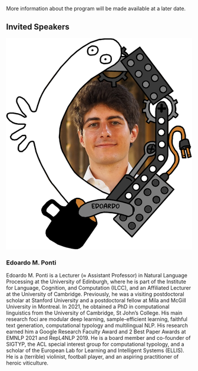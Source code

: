 More information about the program will be made available at a later date.

## Invited Speakers

![Edoardo M. Ponti](/assets/img/frame-EMP.png)

### Edoardo M. Ponti

Edoardo M. Ponti is a Lecturer (≈ Assistant Professor) in Natural Language Processing at the University of Edinburgh, where he is part of the Institute for Language, Cognition, and Computation (ILCC), and an Affiliated Lecturer at the University of Cambridge. Previously, he was a visiting postdoctoral scholar at Stanford University and a postdoctoral fellow at Mila and McGill University in Montreal. In 2021, he obtained a PhD in computational linguistics from the University of Cambridge, St John’s College. His main research foci are modular deep learning, sample-efficient learning, faithful text generation, computational typology and multilingual NLP. His research earned him a Google Research Faculty Award and 2 Best Paper Awards at EMNLP 2021 and RepL4NLP 2019. He is a board member and co-founder of SIGTYP, the ACL special interest group for computational typology, and a scholar of the European Lab for Learning and Intelligent Systems (ELLIS). He is a (terrible) violinist, football player, and an aspiring practitioner of heroic viticulture.
